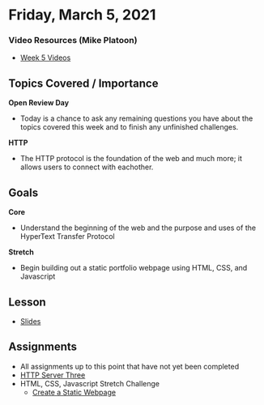 # Friday, March 5, 2021

### Video Resources (Mike Platoon)
- [Week 5 Videos](https://www.youtube.com/watch?v=V2nozKafd5w&list=PLu0CiQ7bzwERdY3DZWm2QK2dodaqV6bvG)

## Topics Covered / Importance
**Open Review Day**
  - Today is a chance to ask any remaining questions you have about the topics covered this week and to finish any unfinished challenges.

**HTTP**
  - The HTTP protocol is the foundation of the web and much more; it allows users to connect with eachother.

## Goals
**Core**
* Understand the beginning of the web and the purpose and uses of the HyperText Transfer Protocol

**Stretch**
* Begin building out a static portfolio webpage using HTML, CSS, and Javascript

## Lesson
* [Slides](https://docs.google.com/presentation/d/18XgB39IqvBFXfJYKQdc5j2ZzlZBeOH_enugni6b__Cs/edit?usp=sharing)

## Assignments
* All assignments up to this point that have not yet been completed
* [HTTP Server Three](https://github.com/novemberplatoon/http-server-three)
* HTML, CSS, Javascript Stretch Challenge
  * [Create a Static Webpage](https://github.com/novemberplatoon/static-webpage)

